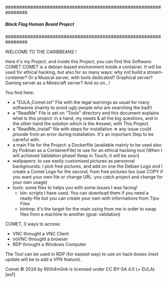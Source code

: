 ################################################################
#####          Black Flag Human Beard Project              #####
################################################################

WELCOME TO THE CARIBBEANS !

Here it's my Project, and inside this Project, you can find this Software: COMET
COMET is a debian-based environment inside a container.
It will be used for ethical hacking, but also for so many ways: why not build a stream-container? Or a Musical server, with tools dedicated? Graphical server? Gaming server as a Minecraft server? And so on...!

You find here:
- a "EULA_Comet.txt" File with the legal warnings as usuel for many softwares (mainly to avoid ugly people who are searching the bad!)
- a "ReadMe" File is set on "Tools" directory and this document explains what is this project: in a hand, my needs & all the big questions, and in the other hand the solution which is the Answer, with This Project.
- a "ReadMe_Install" file with steps for installation => any issue could provide from an error during installation. It's an important Step to be carreful with.
- a main File for the Project: a Dockerfile (available mainly to be used also by Podman as a ContainerFile) to use for an ethical hacking tool [When I will achieved Validation phase! Keep in Touch, it will be soon]
- wallpapers: to use easily customised pictures as personnal backgrounds: I pick free pictures, and add on one the Debian Logo and I create a Comet Logo for the second, from free pictures too (use COPY if you want your own file or change URL: you catch project and change for your own usage)
- tools: some files to helps you with some issues I was facing!
   - bin: scripts I have used. You can download them if you need a ready-file but you can create your own with informations from Tips-Files
   - bintmp: it's the target for the main using from me in order to swap files from a machine to another (goal: validation)

COMET, 3 ways to access:
- VNC throught a VNC Client
- noVNC throught a browser
- RDP throught a Windows Computer

The Tool can be used in RDP (for easiest way) to use on hack-boxes (next update will be to add a VPN feature).


Comet © 2024 by R00t4m0nk is licensed under CC BY-SA 4.0 (+ EULA)
[eof]
